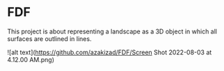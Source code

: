 # FDF

<!DOCTYPE html>
<html>

This project is about representing a landscape as a 3D object
in which all surfaces are outlined in lines.

![alt text](https://github.com/azakizad/FDF/Screen Shot 2022-08-03 at 4.12.00 AM.png)

</html>
